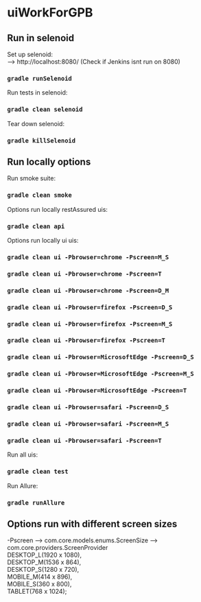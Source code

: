 # uiWorkForGPB

## Run in selenoid
Set up selenoid:\
-->  http://localhost:8080/  (Check if Jenkins isnt run on 8080)
### `gradle runSelenoid`

Run tests in selenoid:
### `gradle clean selenoid`

Tear down selenoid:
### `gradle killSelenoid`


## Run locally options
Run smoke suite:
### `gradle clean smoke`

Options run locally restAssured uis:
### `gradle clean api`

Options run locally ui uis:
### `gradle clean ui -Pbrowser=chrome -Pscreen=M_S`
### `gradle clean ui -Pbrowser=chrome -Pscreen=T`
### `gradle clean ui -Pbrowser=chrome -Pscreen=D_M`

### `gradle clean ui -Pbrowser=firefox -Pscreen=D_S`
### `gradle clean ui -Pbrowser=firefox -Pscreen=M_S`
### `gradle clean ui -Pbrowser=firefox -Pscreen=T`

### `gradle clean ui -Pbrowser=MicrosoftEdge -Pscreen=D_S`
### `gradle clean ui -Pbrowser=MicrosoftEdge -Pscreen=M_S`
### `gradle clean ui -Pbrowser=MicrosoftEdge -Pscreen=T`

### `gradle clean ui -Pbrowser=safari -Pscreen=D_S`
### `gradle clean ui -Pbrowser=safari -Pscreen=M_S`
### `gradle clean ui -Pbrowser=safari -Pscreen=T`

Run all uis:
### `gradle clean test`


Run Allure:
### `gradle runAllure`


## Options run with different screen sizes
-Pscreen  --> com.core.models.enums.ScreenSize  --> com.core.providers.ScreenProvider\
DESKTOP_L(1920 x 1080),\
DESKTOP_M(1536 x 864),\
DESKTOP_S(1280 x 720),\
MOBILE_M(414 x 896),\
MOBILE_S(360 x 800),\
TABLET(768 x 1024);
